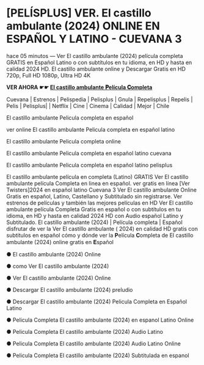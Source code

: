 # [PELÍSPLUS] VER. El castillo ambulante (2024) ONLINE EN ESPAÑOL Y LATINO - CUEVANA 3

hace 05 minutos — Ver El castillo ambulante (2024) película completa GRATIS en Español Latino o con subtítulos en tu idioma, en HD y hasta en calidad 2024 HD. El castillo ambulante online y Descargar Gratis en HD 720p, Full HD 1080p, Ultra HD 4K

**VER AHORA ☛☛ [El castillo ambulante 𝐏elícula 𝐂ompleta](https://veloz.bigmovies10.site/es/movie/4935)**

Cuevana | Estrenos | Pelispedia | Pelisplus | Gnula | Repelisplus | Repelis | Pelis | Pelisplus| | Netflix | Cine | Cinema | Calidad | Mejor | Chile

El castillo ambulante Pelicula completa en español

ver online El castillo ambulante Pelicula completa en español latino

El castillo ambulante Pelicula completa online

El castillo ambulante Pelicula completa en español latino cuevana

El castillo ambulante Pelicula completa en español latino pelisplus

El castillo ambulante película en completa (Latino) GRATIS
Ver El castillo ambulante película Completa en linea en español. ver gratis en línea [Ver Twisters]2024 en español latino
Cuevana 3 Ver El castillo ambulante Online Gratis en español, Latino, Castellano y Subtitulado sin registrarse. Ver estrenos de películas y también las mejores películas en HD Ver El castillo ambulante película Completa Gratis en español o con subtítulos en tu idioma, en HD y hasta en calidad 2024 HD con Audio español Latino y Subtitulado.
El castillo ambulante (2024) | Película completa | Español
disfrutar de ver la Ver El castillo ambulante ( 2024) en calidad HD gratis con subtitulos en español
cómo y dónde ver la 𝐏elícula 𝐂ompleta de El castillo ambulante (2024) online gratis en 𝐄spañol

● El castillo ambulante (2024) Online

● como Ver El castillo ambulante (2024)

● Ver El castillo ambulante (2024) Online

● Descargar El castillo ambulante (2024) preludio

● Descargar El castillo ambulante (2024) Pelicula Completa en Español Latino

● Pelicula Completa El castillo ambulante (2024) en espanol Latino Online

● Pelicula Completa El castillo ambulante (2024) Audio Latino

● Pelicula Completa El castillo ambulante (2024) Audio Latino Online

● Pelicula Completa El castillo ambulante (2024) Subtitulada en espanol
